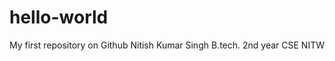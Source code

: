 hello-world
===========

My first repository on Github
Nitish Kumar Singh
B.tech. 2nd year CSE NITW
